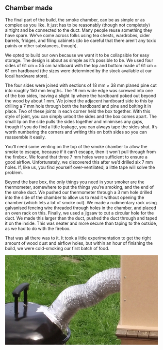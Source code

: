 ## Chamber made
The final part of the build, the smoke chamber, can be as simple or as complex as you like. It just has to be reasonably (though not completely) airtight and be connected to the duct. Many people reuse something they have spare. We’ve come across folks using tea chests, wardrobes, cider barrels, fridges, and filing cabinets (do be careful that there aren’t any toxic paints or other substances, though). 

We opted to build our own because we want it to be collapsible for easy storage. The design is about as simple as it’s possible to be. We used four sides of 61 cm × 55 cm hardboard with the top and bottom made of 61 cm × 61 cm hardboard (the sizes were determined by the stock available at our local hardware store). 

The four sides were joined with sections of 18 mm × 38 mm planed pine cut into roughly 150 mm lengths. The 18 mm wide edge was screwed into one of the box sides, leaving a slight lip where the hardboard poked out beyond the wood by about 1 mm. We joined the adjacent hardboard side to this by drilling a 7 mm hole through both the hardboard and pine and bolting it in place. Two of these joints in each corner held the box together. With this style of joint, you can simply unbolt the sides and the box comes apart. The small lip on the side pulls the sides together and minimises any gaps, though if you do find a little leakage, you can always tape the sides shut. It’s worth numbering the corners and writing this on both sides so you can reassemble it easily. 

You’ll need some venting on the top of the smoke chamber to allow the smoke to escape, because if it can’t escape, then it won’t pull through from the firebox. We found that three 7 mm holes were sufficient to ensure a good airflow. Unfortunately, we discovered this after we’d drilled six 7 mm holes. If, like us, you find yourself over-ventilated, a little tape will solve the problem. 

Beyond the bare box, the only things you need in your smoker are the thermometer, somewhere to put the things you’re smoking, and the end of the smoke duct. We pushed our thermometer through a 3 mm hole drilled into the side of the chamber to allow us to read it without opening the chamber (which lets a lot of smoke out). We made a rudimentary rack using galvanised fencing wire threaded through holes in the chamber, and placed an oven rack on this. Finally, we used a jigsaw to cut a circular hole for the duct. We made this larger than the duct, pushed the duct through and taped it on the inside. This was neater and more secure than taping to the outside, as we had to do with the firebox. 

That was all there was to it. It took a little experimentation to get the right amount of wood dust and airflow holes, but within an hour of finishing the build, we were cold-smoking our first batch of food. 

![Duct](images/duct.jpg)
